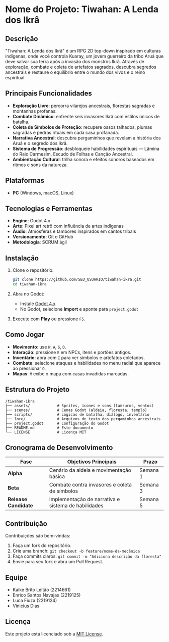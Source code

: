 # Nome do Projeto: Tiwahan: A Lenda dos Ikrâ

## Descrição

"Tiwahan: A Lenda dos Ikrâ" é um RPG 2D top-down inspirado em culturas indígenas, onde você controla Kuaray, um jovem guerreiro da tribo Aruá que deve salvar sua terra após a invasão dos monstros Ikrâ. Através de exploração, combate e coleta de artefatos sagrados, descubra segredos ancestrais e restaure o equilíbrio entre o mundo dos vivos e o reino espiritual.

## Principais Funcionalidades

* **Exploração Livre**: percorra vilarejos ancestrais, florestas sagradas e montanhas profanas.
* **Combate Dinâmico**: enfrente seis invasores Ikrâ com estilos únicos de batalha.
* **Coleta de Símbolos de Proteção**: recupere ossos talhados, plumas sagradas e pedras rituais em cada casa profanada.
* **Narrativa Ancestral**: descubra pergaminhos que revelam a história dos Aruá e o segredo dos Ikrâ.
* **Sistema de Progressão**: desbloqueie habilidades espirituais — Lâmina do Raio Carmesim, Escudo de Folhas e Canção Ancestral.
* **Ambientação Cultural**: trilha sonora e efeitos sonoros baseados em ritmos e sons da natureza.

## Plataformas

* **PC** (Windows, macOS, Linux)

## Tecnologias e Ferramentas

* **Engine**: Godot 4.x
* **Arte**: Pixel art retrô com influência de artes indígenas
* **Áudio**: Atmosferas e tambores inspirados em cantos tribais
* **Versionamento**: Git e GitHub
* **Metodologia**: SCRUM ágil

## Instalação

1. Clone o repositório:

   ```bash
   git clone https://github.com/SEU_USUARIO/tiwahan-ikra.git
   cd tiwahan-ikra
   ```
2. Abra no Godot:

   * Instale [Godot 4.x](https://godotengine.org/download)
   * No Godot, selecione **Import** e aponte para `project.godot`
3. Execute com **Play** ou pressione `F5`.

## Como Jogar

* **Movimento**: use `W`, `A`, `S`, `D`.
* **Interação**: pressione `E` em NPCs, itens e portões antigos.
* **Inventário**: abra com `I` para ver símbolos e artefatos coletados.
* **Combate**: selecione ataques e habilidades no menu radial que aparece ao pressionar `Q`.
* **Mapas**: `M` exibe o mapa com casas invadidas marcadas.

## Estrutura do Projeto

```
/tiwahan-ikra
├── assets/            # Sprites, ícones e sons (tamruros, ventos)
├── scenes/            # Cenas Godot (aldeia, floresta, templo)
├── scripts/           # Lógicas de batalha, diálogo, inventário
├── lore/              # Arquivos de texto dos pergaminhos ancestrais
├── project.godot      # Configuração do Godot
├── README.md          # Este documento
└── LICENSE            # Licença MIT
```

## Cronograma de Desenvolvimento

| Fase                  | Objetivos Principais                                | Prazo    |
| --------------------- | --------------------------------------------------- | -------- |
| **Alpha**             | Cenário da aldeia e movimentação básica             | Semana 1 |
| **Beta**              | Combate contra invasores e coleta de símbolos       | Semana 3 |
| **Release Candidate** | Implementação de narrativa e sistema de habilidades | Semana 5 |

## Contribuição

Contribuições são bem-vindas:

1. Faça um fork do repositório.
2. Crie uma branch: `git checkout -b feature/nome-da-mecânica`
3. Faça commits claros: `git commit -m "Adiciona descrição da floresta"`
4. Envie para seu fork e abra um Pull Request.

## Equipe

* Kaike Brito Leitão (2214661)
* Enrico Santos Navajas (2219125)
* Luca Fiuza (2219124)
* Vinicius Dias

## Licença

Este projeto está licenciado sob a [MIT License](LICENSE).
